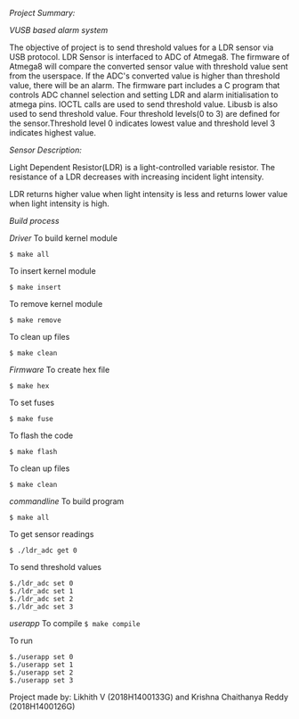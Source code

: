 *Project Summary:* 

*VUSB based alarm system*

The objective of project is to send threshold values for a LDR sensor via USB protocol. LDR Sensor is interfaced to ADC of Atmega8. The firmware of Atmega8 will compare the converted sensor value with threshold value sent from the userspace. If the ADC's converted value is higher than threshold value, there will be an alarm. The firmware part includes a C program that controls ADC channel selection and setting LDR and alarm initialisation to atmega pins. IOCTL calls are used to send threshold value. Libusb is also used to send threshold value. Four threshold levels(0 to 3) are defined for the sensor.Threshold level 0 indicates lowest value and threshold level 3 indicates highest value. 

*Sensor Description:*

Light Dependent Resistor(LDR) is a light-controlled variable resistor. The resistance of a LDR decreases with increasing incident light intensity.

LDR returns higher value when light intensity is less and returns lower value when light intensity is high. 

*Build process*

*Driver*
To build kernel module

`$ make all`

To insert kernel module

`$ make insert`

To remove kernel module

`$ make remove`

To clean up files

`$ make clean`

*Firmware*
To create hex file

`$ make hex`

To set fuses

`$ make fuse`

To flash the code

`$ make flash`

To clean up files

`$ make clean`

*commandline*
To build program

`$ make all`

To get sensor readings

`$ ./ldr_adc get 0`

To send threshold values
```
$./ldr_adc set 0
$./ldr_adc set 1
$./ldr_adc set 2
$./ldr_adc set 3
```

*userapp*
To compile
`$ make compile`

To run
```
$./userapp set 0
$./userapp set 1
$./userapp set 2
$./userapp set 3
```

Project made by: Likhith V (2018H1400133G) and Krishna Chaithanya Reddy (2018H1400126G)














